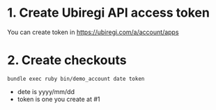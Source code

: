 # 1. Create Ubiregi API access token

You can create token in https://ubiregi.com/a/account/apps

# 2. Create checkouts

    bundle exec ruby bin/demo_account date token

* dete is yyyy/mm/dd
* token is one you create at #1
